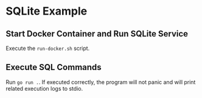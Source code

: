 # SQLite Example

## Start Docker Container and Run SQLite Service

Execute the `run-docker.sh` script.

## Execute SQL Commands

Run `go run .`. If executed correctly, the program will not panic and will print related execution logs to stdio.

